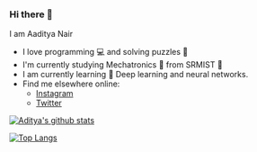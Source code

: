 
### Hi there 👋

I am Aaditya Nair
- I love programming :computer: and solving puzzles :jigsaw:
- I'm currently studying Mechatronics :robot: from SRMIST :school:
- I am currently learning :scroll: Deep learning and neural networks.
- Find me elsewhere online:
  - [Instagram](https://www.instagram.com/aadityanair0/)
  - [Twitter](https://twitter.com/Aaditya_141918)

[![Aditya's github stats](https://github-readme-stats.vercel.app/api?username=adijams01&count_private=true&show_icons=true&theme=radical&hide_rank=false)](https://github.com/adijams01/github-readme-stats)

[![Top Langs](https://github-readme-stats.vercel.app/api/top-langs/?username=adijams01)](https://github.com/anuraghazra/github-readme-stats)
